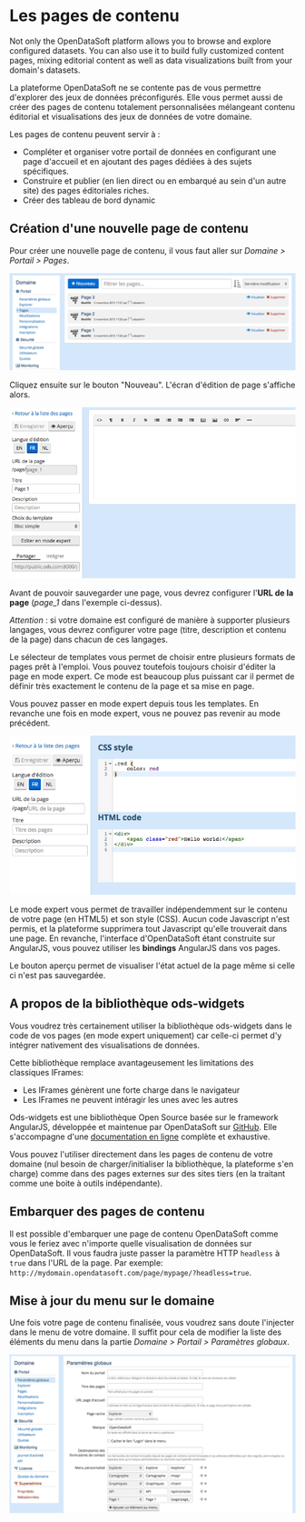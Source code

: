 # Les pages de contenu

Not only the OpenDataSoft platform allows you to browse and explore configured datasets. You can also use it to build 
fully customized content pages, mixing editorial content as well as data visualizations built from your domain's datasets.

La plateforme OpenDataSoft ne se contente pas de vous permettre d'explorer des jeux de données préconfigurés. Elle vous 
permet aussi de créer des pages de contenu totalement personnalisées mélangeant contenu éditorial et visualisations des 
jeux de données de votre domaine.

Les pages de contenu peuvent servir à :

* Compléter et organiser votre portail de données en configurant une page d'accueil et en ajoutant des pages dédiées à 
des sujets spécifiques.
* Construire et publier (en lien direct ou en embarqué au sein d'un autre site) des pages éditoriales riches.
* Créer des tableau de bord dynamic

## Création d'une nouvelle page de contenu

Pour créer une nouvelle page de contenu, il vous faut aller sur *Domaine > Portail > Pages*.

![Créer une page de contenu](page-list-fr.png)

Cliquez ensuite sur le bouton "Nouveau". L'écran d'édition de page s'affiche alors.

![Editer une page de contenu](page-edit-fr.png)

Avant de pouvoir sauvegarder une page, vous devrez configurer l'**URL de la page** (*page_1* dans l'exemple ci-dessus).

*Attention* : si votre domaine est configuré de manière à supporter plusieurs langages, vous devrez configurer votre 
page (titre, description et contenu de la page) dans chacun de ces langages. 

Le sélecteur de templates vous permet de choisir entre plusieurs formats de pages prêt à l'emploi. Vous pouvez toutefois
toujours choisir d'éditer la page en mode expert. Ce mode est beaucoup plus puissant car il permet de définir très 
exactement le contenu de la page et sa mise en page.

Vous pouvez passer en mode expert depuis tous les templates. En revanche une fois en mode expert, vous ne pouvez pas 
revenir au mode précédent.

![Page de contenu en mode expert](page-expert-fr.png)

Le mode expert vous permet de travailler indépendemment sur le contenu de votre page (en HTML5) et son style (CSS). 
Aucun code Javascript n'est permis, et la plateforme supprimera tout Javascript qu'elle trouverait dans une page. En 
revanche, l'interface d'OpenDataSoft étant construite sur AngularJS, vous pouvez utiliser les **bindings** AngularJS 
dans vos pages.

Le bouton aperçu permet de visualiser l'état actuel de la page même si celle ci n'est pas sauvegardée.

## A propos de la bibliothèque ods-widgets

Vous voudrez très certainement utiliser la bibliothèque ods-widgets dans le code de vos pages (en mode expert 
uniquement) car celle-ci permet d'y intégrer nativement des visualisations de données.

Cette bibliothèque remplace avantageusement les limitations des classiques IFrames:

* Les IFrames génèrent une forte charge dans le navigateur
* Les IFrames ne peuvent intéragir les unes avec les autres

Ods-widgets est une bibliothèque Open Source basée sur le framework AngularJS, développée et maintenue par OpenDataSoft 
sur [GitHub](https://github.com/opendatasoft/ods-widgets). Elle s'accompagne d'une 
[documentation en ligne](https://opendatasoft.github.io/ods-widgets/docs/) complète et exhaustive. 

Vous pouvez l'utiliser directement dans les pages de contenu de votre domaine (nul besoin de charger/initialiser la
bibliothèque, la plateforme s'en charge) comme dans des pages externes sur des sites tiers (en la traitant comme une 
boite à outils indépendante).

## Embarquer des pages de contenu

Il est possible d'embarquer une page de contenu OpenDataSoft comme vous le feriez avec n'importe quelle visualisation 
de données sur OpenDataSoft. Il vous faudra juste passer la paramètre HTTP `headless` à `true` dans l'URL de la page.
Par exemple: `http://mydomain.opendatasoft.com/page/mypage/?headless=true`.

## Mise à jour du menu sur le domaine

Une fois votre page de contenu finalisée, vous voudrez sans doute l'injecter dans le menu de votre domaine. Il suffit 
pour cela de modifier la liste des éléments du menu dans la partie *Domaine > Portail > Paramètres globaux*.

![Menu du domaine](domain-menu-fr.png)
